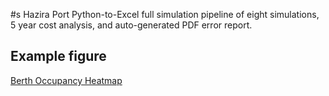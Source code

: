 #s Hazira Port
Python-to-Excel full simulation pipeline of eight simulations, 5 year cost analysis, and auto-generated PDF error report.


## Example figure
[Berth Occupancy Heatmap](https://github.com/lmalmud/hazira-port/blob/dda7235f3e6e010c01197f3eb130429d25db57ba/Figures_Hazira/Berth_Occupancy_Heatmap.png)
